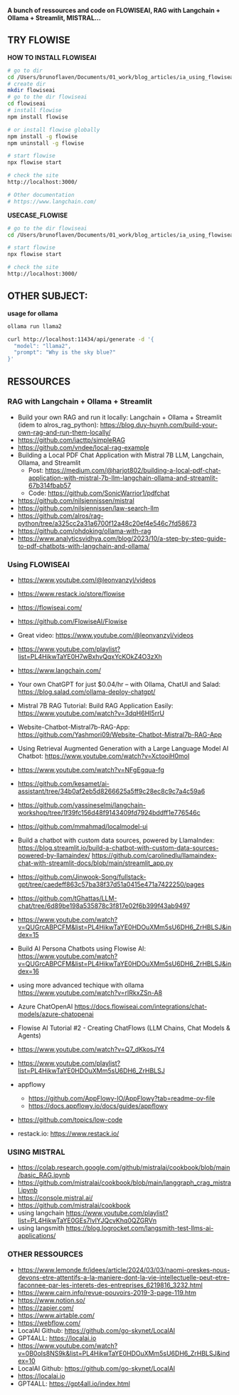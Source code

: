 

**A bunch of ressources and code on  FLOWISEAI, RAG with Langchain + Ollama + Streamlit, MISTRAL...**


## TRY FLOWISE


**HOW TO INSTALL FLOWISEAI**

```bash
# go to dir
cd /Users/brunoflaven/Documents/01_work/blog_articles/ia_using_flowiseai/
# create dir
mkdir flowiseai
# go to the dir flowiseai
cd flowiseai
# install flowise
npm install flowise

# or install flowise globally
npm install -g flowise
npm uninstall -g flowise

# start flowise
npx flowise start

# check the site
http://localhost:3000/

# Other documentation
# https://www.langchain.com/

```


**USECASE_FLOWISE**

```bash
# go to the dir flowiseai
cd /Users/brunoflaven/Documents/01_work/blog_articles/ia_using_flowiseai/flowiseai/

# start flowise
npx flowise start

# check the site
http://localhost:3000/
```

## OTHER SUBJECT:
**usage for ollama**

```bash
ollama run llama2

curl http://localhost:11434/api/generate -d '{
  "model": "llama2",
  "prompt": "Why is the sky blue?"
}'
```


## RESSOURCES

### RAG with Langchain + Ollama + Streamlit
- Build your own RAG and run it locally: Langchain + Ollama + Streamlit (idem to alros_rag_python): https://blog.duy-huynh.com/build-your-own-rag-and-run-them-locally/
- https://github.com/jacttp/simpleRAG
- https://github.com/vndee/local-rag-example
- Building a Local PDF Chat Application with Mistral 7B LLM, Langchain, Ollama, and Streamlit
  + Post: https://medium.com/@harjot802/building-a-local-pdf-chat-application-with-mistral-7b-llm-langchain-ollama-and-streamlit-67b314fbab57
  + Code: https://github.com/SonicWarrior1/pdfchat
- https://github.com/nilsjennissen/mistral
- https://github.com/nilsjennissen/law-search-llm
- https://github.com/alros/rag-python/tree/a325cc2a31a6700f12a48c20ef4e546c7fd58673
- https://github.com/ohdoking/ollama-with-rag
- https://www.analyticsvidhya.com/blog/2023/10/a-step-by-step-guide-to-pdf-chatbots-with-langchain-and-ollama/

### Using FLOWISEAI

- https://www.youtube.com/@leonvanzyl/videos
- https://www.restack.io/store/flowise
- https://flowiseai.com/
- https://github.com/FlowiseAI/Flowise
- Great video: https://www.youtube.com/@leonvanzyl/videos
- https://www.youtube.com/playlist?list=PL4HikwTaYE0H7wBxhvQqxYcKOkZ4O3zXh
- https://www.langchain.com/


- Your own ChatGPT for just $0.04/hr – with Ollama, ChatUI and Salad: https://blog.salad.com/ollama-deploy-chatgpt/

- Mistral 7B RAG Tutorial: Build RAG Application Easily: https://www.youtube.com/watch?v=3dqH6HI5rrU

- Website-Chatbot-Mistral7b-RAG-App: https://github.com/Yashmori09/Website-Chatbot-Mistral7b-RAG-App

- Using Retrieval Augmented Generation with a Large Language Model AI Chatbot: https://www.youtube.com/watch?v=XctooiH0moI

- https://www.youtube.com/watch?v=NFgEgqua-fg

- https://github.com/kesamet/ai-assistant/tree/34b0af2eb5d8266625a5ff9c28ec8c9c7a4c59a6

- https://github.com/yassineselmi/langchain-workshop/tree/1f39fc156d48f9143409fd7924bddff1e776546c

- https://github.com/mmahmad/localmodel-ui

- Build a chatbot with custom data sources, powered by LlamaIndex: https://blog.streamlit.io/build-a-chatbot-with-custom-data-sources-powered-by-llamaindex/
https://github.com/carolinedlu/llamaindex-chat-with-streamlit-docs/blob/main/streamlit_app.py

- https://github.com/Jinwook-Song/fullstack-gpt/tree/caedeff863c57ba38f37d51a0415e471a7422250/pages
- https://github.com/tGhattas/LLM-chat/tree/6d89be198a535878c3f817e02f6b399f43ab9497

- https://www.youtube.com/watch?v=QUGrcABPCFM&list=PL4HikwTaYE0HDOuXMm5sU6DH6_ZrHBLSJ&index=15
- Build AI Persona Chatbots using Flowise AI: https://www.youtube.com/watch?v=QUGrcABPCFM&list=PL4HikwTaYE0HDOuXMm5sU6DH6_ZrHBLSJ&index=16
- using more advanced techique with ollama
https://www.youtube.com/watch?v=rIRkxZSn-A8
- Azure ChatOpenAI
https://docs.flowiseai.com/integrations/chat-models/azure-chatopenai
- Flowise AI Tutorial #2 - Creating ChatFlows (LLM Chains, Chat Models & Agents)
- https://www.youtube.com/watch?v=Q7_dKkosJY4
- https://www.youtube.com/playlist?list=PL4HikwTaYE0HDOuXMm5sU6DH6_ZrHBLSJ
- appflowy
  + https://github.com/AppFlowy-IO/AppFlowy?tab=readme-ov-file
  + https://docs.appflowy.io/docs/guides/appflowy
- https://github.com/topics/low-code
- restack.io: https://www.restack.io/


### USING MISTRAL

- https://colab.research.google.com/github/mistralai/cookbook/blob/main/basic_RAG.ipynb
- https://github.com/mistralai/cookbook/blob/main/langgraph_crag_mistral.ipynb
- https://console.mistral.ai/
- https://github.com/mistralai/cookbook
- using langchain
https://www.youtube.com/playlist?list=PL4HikwTaYE0GEs7lvlYJQcvKhq0QZGRVn
- using langsmith
https://blog.logrocket.com/langsmith-test-llms-ai-applications/


### OTHER RESSOURCES
- https://www.lemonde.fr/idees/article/2024/03/03/naomi-oreskes-nous-devons-etre-attentifs-a-la-maniere-dont-la-vie-intellectuelle-peut-etre-faconnee-par-les-interets-des-entreprises_6219816_3232.html
- https://www.cairn.info/revue-pouvoirs-2019-3-page-119.htm
- https://www.notion.so/
- https://zapier.com/
- https://www.airtable.com/
- https://webflow.com/
- LocalAI Github: https://github.com/go-skynet/LocalAI
- GPT4ALL: https://localai.io
- https://www.youtube.com/watch?v=0B0oIs8NS9k&list=PL4HikwTaYE0HDOuXMm5sU6DH6_ZrHBLSJ&index=10
- LocalAI Github: https://github.com/go-skynet/LocalAI
- https://localai.io
- GPT4ALL: https://gpt4all.io/index.html
